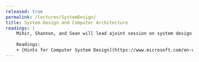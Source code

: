 ```yaml
---
released: true
permalink: /lectures/SystemDesign/
title: System Design and Computer Architecture
readings: |
    Mihir, Shannon, and Sean will lead ajoint session on system design and computer architecture.
    
    Readings:
    + [Hints for Computer System Design](https://www.microsoft.com/en-us/research/wp-content/uploads/2016/02/acrobat-17.pdf), this seminal paper is packed with wisdom that speaks to Butler Lampson's role in founding the field of distributed personal computing.
---
```

